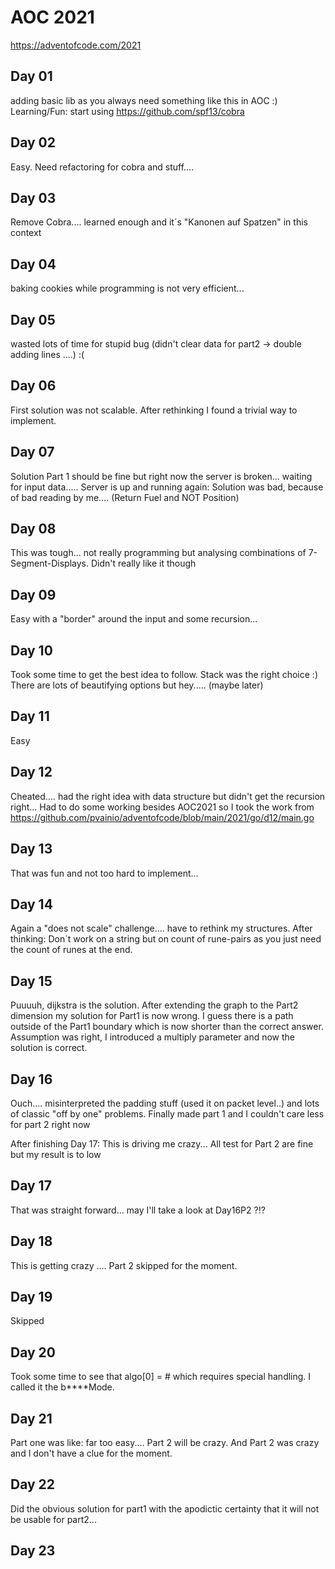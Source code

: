# AOC 2021

https://adventofcode.com/2021

## Day 01

adding basic lib as you always need something like this in AOC :)
Learning/Fun: start using https://github.com/spf13/cobra 

## Day 02

Easy. Need refactoring for cobra and stuff....

## Day 03

Remove Cobra.... learned enough and it´s "Kanonen auf Spatzen" in this context

## Day 04

baking cookies while programming is not very efficient...

## Day 05

wasted lots of time for stupid bug (didn't clear data for part2 -> double adding lines ....) :(

## Day 06

First solution was not scalable. After rethinking I found a trivial way to implement.

## Day 07

Solution Part 1 should be fine but right now the server is broken... waiting for input data.....
Server is up and running again: Solution was bad, because of bad reading by me.... (Return Fuel and NOT Position)

## Day 08

This was tough... not really programming but analysing combinations of 7-Segment-Displays.
Didn't really like it though

## Day 09

Easy with a "border" around the input and some recursion...

## Day 10

Took some time to get the best idea to follow. Stack was the right choice :)
There are lots of beautifying options but hey..... (maybe later)

## Day 11

Easy

## Day 12

Cheated.... had the right idea with data structure but didn't get the recursion right...
Had to do some working besides AOC2021 so I took the work from https://github.com/pvainio/adventofcode/blob/main/2021/go/d12/main.go 

## Day 13

That was fun and not too hard to implement...

## Day 14

Again a "does not scale" challenge.... have to rethink my structures.
After thinking: Don´t work on a string but on count of rune-pairs as you just need the count of runes at the end.

## Day 15

Puuuuh, dijkstra is the solution.
After extending the graph to the Part2 dimension my solution for Part1 is now wrong. I guess there is a path outside of the Part1 boundary which is now shorter than the correct answer.
Assumption was right, I introduced a multiply parameter and now the solution is correct.

## Day 16

Ouch.... misinterpreted the padding stuff (used it on packet level..) and lots of classic "off by one" problems.
Finally made part 1 and I couldn't care less for part 2 right now

After finishing Day 17: This is driving me crazy... All test for Part 2 are fine but my result is to low

## Day 17

That was straight forward... may I'll take a look at Day16P2 ?!?

## Day 18

This is getting crazy ....
Part 2 skipped for the moment.

## Day 19

Skipped

## Day 20

Took some time to see that algo[0] = # which requires special handling. I called it the b****Mode.

## Day 21

Part one was like: far too easy.... Part 2 will be crazy. And Part 2 was crazy and I don't have a clue for the moment.

## Day 22

Did the obvious solution for part1 with the apodictic certainty that it will not be usable for part2...

## Day 23

